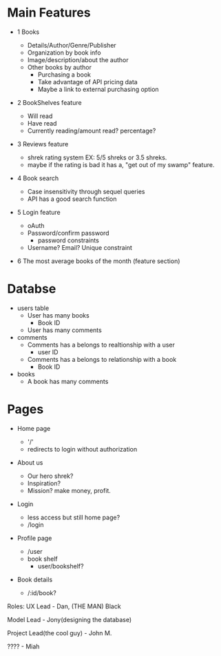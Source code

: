 # Main Features


* 1  Books
    *  Details/Author/Genre/Publisher
    *  Organization by book info
    *  Image/description/about the author
    *  Other books by author
        * Purchasing a book
        * Take advantage of API pricing data
        * Maybe a link to external purchasing option

* 2  BookShelves feature
    * Will read
    * Have read
    * Currently reading/amount read? percentage?
    
* 3  Reviews feature
    * shrek rating system EX: 5/5 shreks or 3.5 shreks.
    * maybe if the rating is bad it has a, "get out of my swamp" feature.

* 4  Book search
    * Case insensitivity through sequel queries
    * API has a good search function

* 5  Login feature 
    * oAuth 
    * Password/confirm password
      * password constraints
    * Username? Email? Unique constraint
    
    
* 6  The most average books of the month (feature section)

# Databse
* users table
   * User has many books
      * Book ID
   * User has many comments
* comments
   * Comments has a belongs to realtionship with a user
      * user ID
   * Comments has a belongs to relationship with a book
      * Book ID
* books
   * A book has many comments
   
# Pages
* Home page
   * '/'
   * redirects to login without authorization

* About us
   * Our hero shrek?
   * Inspiration?
   * Mission? make money, profit.
   
* Login
   * less access but still home page?
   * /login

* Profile page
   * /user
   * book shelf
      * user/bookshelf?

* Book details
   * /:id/book?





Roles:
UX Lead - Dan, (THE MAN) Black

Model Lead  - Jony(designing the database)

Project Lead(the cool guy)  - John M.

????  - Miah
